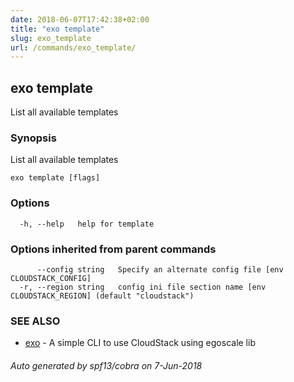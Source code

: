 ```yaml
---
date: 2018-06-07T17:42:38+02:00
title: "exo template"
slug: exo_template
url: /commands/exo_template/
---
```

## exo template

List all available templates

### Synopsis

List all available templates

```
exo template [flags]
```

### Options

```
  -h, --help   help for template
```

### Options inherited from parent commands

```
      --config string   Specify an alternate config file [env CLOUDSTACK_CONFIG]
  -r, --region string   config ini file section name [env CLOUDSTACK_REGION] (default "cloudstack")
```

### SEE ALSO

* [exo](/commands/exo/)	 - A simple CLI to use CloudStack using egoscale lib

###### Auto generated by spf13/cobra on 7-Jun-2018

